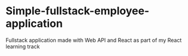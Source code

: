 # Simple-fullstack-employee-application

Fullstack application made with Web API and React as part of my React learning track
